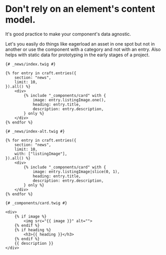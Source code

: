 # Don't rely on an element's content model.

It's good practice to make your component's data agnostic.

Let's you easily do things like eagerload an asset in one spot but not in another or use the component with a category and not with an entry. Also helps with static data for prototyping in the early stages of a project.

```twig
{# _news/index.twig #}

{% for entry in craft.entries({
    section: "news",
    limit: 10,
}).all() %}
    <div>
        {% include "_components/card" with {
            image: entry.listingImage.one(),
            heading: entry.title,
            description: entry.description,
        } only %}
    </div>
{% endfor %}
```

```twig
{# _news/index-alt.twig #}

{% for entry in craft.entries({
    section: "news",
    limit: 10,
    with: ["listingImage"],
}).all() %}
    <div>
        {% include "_components/card" with {
            image: entry.listingImage|slice(0, 1),
            heading: entry.title,
            description: entry.description,
        } only %}
    </div>
{% endfor %}
```

```twig
{# _components/card.twig #}

<div>
    {% if image %}
        <img src="{{ image }}" alt="">
    {% endif %}
    {% if heading %}
        <h3>{{ heading }}</h3>
    {% endif %}
    {{ description }}
</div>
```
